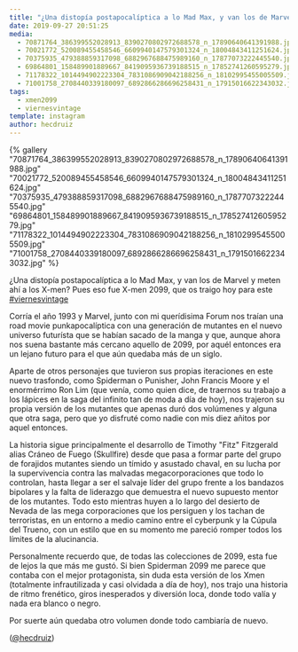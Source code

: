 ```yaml
---
title: "¿Una distopía postapocalíptica a lo Mad Max, y van los de Marvel y meten ahí a los X-men? Pues eso fue X-men 2099, que os traigo hoy para este #viernesvintage"
date: 2019-09-27 20:51:25
media: 
  - 70871764_386399552028913_8390270802972688578_n_17890640641391988.jpg
  - 70021772_520089455458546_6609940147579301324_n_18004843411251624.jpg
  - 70375935_479388859317098_6882967688475989160_n_17877073222445540.jpg
  - 69864801_158489901889667_8419095936739188515_n_17852741260595279.jpg
  - 71178322_1014494902223304_7831086909042188256_n_18102995455005509.jpg
  - 71001758_2708440339180097_6892866286696258431_n_17915016622343032.jpg
tags: 
  - xmen2099
  - viernesvintage
template: instagram
author: hecdruiz
---
```


{% gallery "70871764_386399552028913_8390270802972688578_n_17890640641391988.jpg" "70021772_520089455458546_6609940147579301324_n_18004843411251624.jpg" "70375935_479388859317098_6882967688475989160_n_17877073222445540.jpg" "69864801_158489901889667_8419095936739188515_n_17852741260595279.jpg" "71178322_1014494902223304_7831086909042188256_n_18102995455005509.jpg" "71001758_2708440339180097_6892866286696258431_n_17915016622343032.jpg" %}

¿Una distopía postapocalíptica a lo Mad Max, y van los de Marvel y meten ahí a los X-men? Pues eso fue X-men 2099, que os traigo hoy para este [#viernesvintage](/etiquetas/viernesvintage)

Corría el año 1993 y Marvel, junto con mi querídisima Forum nos traían una road movie punkapocalíptica con una generación de mutantes en el nuevo universo futurísta que se habían sacado de la manga y que, aunque ahora nos suena bastante más cercano aquello de 2099, por aquél entonces era un lejano futuro para el que aún quedaba más de un siglo.

Aparte de otros personajes que tuvieron sus propias iteraciones en este nuevo trasfondo, como Spiderman o Punisher, John Francis Moore y el enormérrimo Ron Lim (que venía, como quien dice, de traernos su trabajo a los lápices en la saga del infinito tan de moda a día de hoy), nos trajeron su propia versión de los mutantes que apenas duró dos volúmenes y alguna que otra saga, pero que yo disfruté como nadie con mis diez añitos por aquel entonces.

La historia sigue principalmente el desarrollo de Timothy "Fitz" Fitzgerald alias Cráneo de Fuego (Skullfire) desde que pasa a formar parte del grupo de forajidos mutantes siendo un tímido y asustado chaval, en su lucha por la supervivencia contra las malvadas megacorporaciones que todo lo controlan,  hasta llegar a ser el salvaje líder del grupo frente a los bandazos bipolares y la falta de liderazgo que demuestra el nuevo supuesto mentor de los mutantes. Todo esto mientras huyen a lo largo del desierto de Nevada de las mega corporaciones que los persiguen y los tachan de terroristas, en un entorno a medio camino entre el cyberpunk y la Cúpula del Trueno, con un estilo que en su momento me pareció romper todos los límites de la alucinancia.

Personalmente recuerdo que, de todas las colecciones de 2099, esta fue de lejos la que más me gustó. Si bien Spiderman 2099 me parece que contaba con el mejor protagonista, sin duda esta versión de los Xmen (totalmente infrautilizada y casi olvidada a día de hoy), nos trajo una historia de ritmo frenético, giros inesperados y diversión loca, donde todo valía y nada era blanco o negro.

Por suerte aún quedaba otro volumen donde todo cambiaría de nuevo.

([@hecdruiz](https://instagram.com/hecdruiz))
